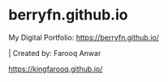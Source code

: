 # berryfn.github.io
My Digital Portfolio: https://berryfn.github.io/



| Created by: Farooq Anwar

https://kingfarooq.github.io/
